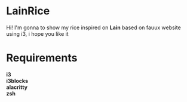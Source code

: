 # LainRice

Hi! I'm gonna to show my rice inspired on **Lain**  based on fauux website using i3, i hope you like it 


# Requirements

**i3** <br>
**i3blocks** <br>
**alacritty** <br>
**zsh** <br>